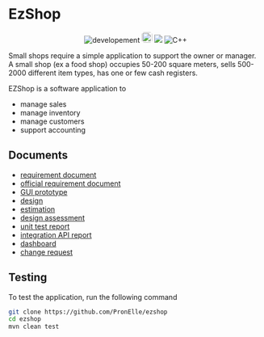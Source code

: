 # EzShop
<p align="center">
 <img alt="developement" src="https://img.shields.io/badge/java-v8-orange.svg?style=flat&logo=java"/>

<img alt="hibernate" height="21" style="border-radius:5px" src="https://img.shields.io/badge/Hibernate-666666?style=for-the-badge&logo=hibernate&logoColor=yellow"/>

<img src ="https://img.shields.io/badge/maven-v3.6.0-1f425f.svg" />

 <img alt="C++" src="https://img.shields.io/badge/junit-v4.13-green"/>
</p>

Small shops require a simple application to support the owner or manager. A small shop (ex a food shop) occupies 50-200 square meters, sells 500-2000 different item types, has one or few cash registers.

EZShop is a software application to
* manage sales
* manage inventory
* manage customers
* support accounting

## Documents
- [requirement document](Deliverables/RequirementsDocument.md)
- [official requirement document](OfficialRequirements.md)
- [GUI prototype](Deliverables/GUIPrototype.md)
- [design](Deliverables/DesignDocument.md)
- [estimation](Deliverables/Estimation.md)
- [design assessment](Deliverables/DesignAssessmentDocument.md)
- [unit test report](Deliverables/UnitTestReport.md)
- [integration API report](Deliverables/IntegrationAPITestReport.md)
- [dashboard](Deliverables/DashBoard.md)
- [change request](20210605ChangeRequest.md)

## Testing
To test the application, run the following command

```bash
git clone https://github.com/PronElle/ezshop
cd ezshop
mvn clean test
```
